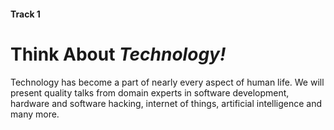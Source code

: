 #### Track 1

# Think About *Technology!*

Technology has become a part of nearly every aspect of human life.
We will present quality talks from domain experts in software development, hardware and software hacking, internet of things, artificial intelligence and many more.
